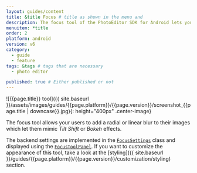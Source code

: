 ```yaml
---
layout: guides/content
title: &title Focus # title as shown in the menu and 
description: The focus tool of the PhotoEditor SDK for Android lets your users add a radial or linear blur to their images. Learn how to configure the tool.
menuitem: *title
order: 2
platform: android
version: v6
category: 
  - guide
  - feature
tags: &tags # tags that are necessary
  - photo editor 

published: true # Either published or not 
---
```


![{{page.title}} tool]({{ site.baseurl }}/assets/images/guides/{{page.platform}}/{{page.version}}/screenshot_{{page.title | downcase}}.jpg){: height="400px" .center-image}


The focus tool allows your users to add a radial or linear blur to their images which let them mimic _Tilt Shift_ or _Bokeh_ effects.

The backend settings are implemented in the [`FocusSettings`]({{site.baseurl}}/apidocs/{{page.platform}}/{{page.version}}/index.html?ly/img/android/pesdk/backend/model/state/FocusSettings.html) class and displayed using the [`FocusToolPanel`]({{site.baseurl}}/apidocs/{{page.platform}}/{{page.version}}/index.html?ly/img/android/pesdk/ui/panels/FocusToolPanel.html). If you want to customize the appearance of this tool, take a look at the [styling]({{ site.baseurl }}/guides/{{page.platform}}/{{page.version}}/customization/styling) section.
